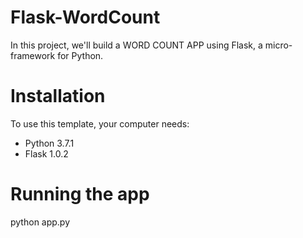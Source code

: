 # Flask-WordCount
In this project, we'll build a WORD COUNT APP using Flask, a micro-framework for Python.

# Installation
To use this template, your computer needs:

* Python 3.7.1
* Flask 1.0.2

# Running the app
python app.py
